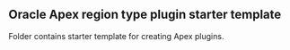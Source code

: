 ## Oracle Apex region type plugin starter template

Folder contains starter template for creating Apex plugins.
